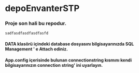 # depoEnvanterSTP

### Proje son hali bu repodur. 

```
sadfasdfasdfasdfasfd
```

#### DATA klasörü içindeki database dosyasını bilgisayarınızda SQL Management ' e Attach ediniz.
#### App.config içerisinde bulunan connectionstring kısmını kendi bilgisayarınızın connection string' ini uyarlayın.
